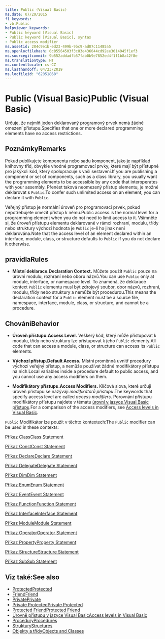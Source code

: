 ```yaml
---
title: Public (Visual Basic)
ms.date: 07/20/2015
f1_keywords:
- vb.Public
helpviewer_keywords:
- Public keyword [Visual Basic]
- Public keyword [Visual Basic], syntax
- Public access modifier
ms.assetid: 284c9e1b-ed23-499b-9bc9-ad87c11485a5
ms.openlocfilehash: 0c85564503f3c83e436044cd92ee3014945f1ef3
ms.sourcegitcommit: 9b552addadfb57fab0b9e7852ed4f1f1b8a42f8e
ms.translationtype: HT
ms.contentlocale: cs-CZ
ms.lasthandoff: 04/23/2019
ms.locfileid: "62051868"
---
```

# <a name="public-visual-basic"></a><span data-ttu-id="2270c-102">Public (Visual Basic)</span><span class="sxs-lookup"><span data-stu-id="2270c-102">Public (Visual Basic)</span></span>
<span data-ttu-id="2270c-103">Určuje, že nejmíň jeden deklarovaný programový prvek nemá žádné omezení přístupu.</span><span class="sxs-lookup"><span data-stu-id="2270c-103">Specifies that one or more declared programming elements have no access restrictions.</span></span>  
  
## <a name="remarks"></a><span data-ttu-id="2270c-104">Poznámky</span><span class="sxs-lookup"><span data-stu-id="2270c-104">Remarks</span></span>  
 <span data-ttu-id="2270c-105">Pokud publikujete komponenta nebo sadu komponent, jako je například knihovny tříd, obvykle vhodné programovací prvky, které mají být přístupné pro jakýkoli kód, který spolupracuje s vaší sestavení.</span><span class="sxs-lookup"><span data-stu-id="2270c-105">If you are publishing a component or set of components, such as a class library, you usually want the programming elements to be accessible by any code that interoperates with your assembly.</span></span> <span data-ttu-id="2270c-106">Přenést taková neomezený přístup elementu, je možné deklarovat s `Public`.</span><span class="sxs-lookup"><span data-stu-id="2270c-106">To confer such unlimited access on an element, you can declare it with `Public`.</span></span>  
  
 <span data-ttu-id="2270c-107">Veřejný přístup je normální úroveň pro programovací prvek, pokud nepotřebujete omezit přístup k němu.</span><span class="sxs-lookup"><span data-stu-id="2270c-107">Public access is the normal level for a programming element when you do not need to limit access to it.</span></span> <span data-ttu-id="2270c-108">Všimněte si, že úroveň přístupu elementu deklarované v rámci rozhraní, modulu, třídy nebo struktury výchozí hodnota je `Public` je-li ho jinak není deklarována.</span><span class="sxs-lookup"><span data-stu-id="2270c-108">Note that the access level of an element declared within an interface, module, class, or structure defaults to `Public` if you do not declare it otherwise.</span></span>  
  
## <a name="rules"></a><span data-ttu-id="2270c-109">pravidla</span><span class="sxs-lookup"><span data-stu-id="2270c-109">Rules</span></span>  
  
- <span data-ttu-id="2270c-110">**Místní deklarace.**</span><span class="sxs-lookup"><span data-stu-id="2270c-110">**Declaration Context.**</span></span> <span data-ttu-id="2270c-111">Můžete použít `Public` pouze na úrovni modulu, rozhraní nebo oboru názvů.</span><span class="sxs-lookup"><span data-stu-id="2270c-111">You can use `Public` only at module, interface, or namespace level.</span></span> <span data-ttu-id="2270c-112">To znamená, že deklarace kontext `Public` elementu musí být zdrojový soubor, obor názvů, rozhraní, modulu, třídy nebo struktury a nemůže být procedurou.</span><span class="sxs-lookup"><span data-stu-id="2270c-112">This means the declaration context for a `Public` element must be a source file, namespace, interface, module, class, or structure, and cannot be a procedure.</span></span>  
  
## <a name="behavior"></a><span data-ttu-id="2270c-113">Chování</span><span class="sxs-lookup"><span data-stu-id="2270c-113">Behavior</span></span>  
  
- <span data-ttu-id="2270c-114">**Úroveň přístupu.**</span><span class="sxs-lookup"><span data-stu-id="2270c-114">**Access Level.**</span></span> <span data-ttu-id="2270c-115">Veškerý kód, který může přistupovat k modulu, třídy nebo struktury lze přistupovat k jeho `Public` elementy.</span><span class="sxs-lookup"><span data-stu-id="2270c-115">All code that can access a module, class, or structure can access its `Public` elements.</span></span>  
  
- <span data-ttu-id="2270c-116">**Výchozí přístup.**</span><span class="sxs-lookup"><span data-stu-id="2270c-116">**Default Access.**</span></span> <span data-ttu-id="2270c-117">Místní proměnná uvnitř procedury výchozí veřejný přístup, a nemůže používat žádné modifikátory přístupu na nich.</span><span class="sxs-lookup"><span data-stu-id="2270c-117">Local variables inside a procedure default to public access, and you cannot use any access modifiers on them.</span></span>  
  
- <span data-ttu-id="2270c-118">**Modifikátory přístupu.**</span><span class="sxs-lookup"><span data-stu-id="2270c-118">**Access Modifiers.**</span></span> <span data-ttu-id="2270c-119">Klíčová slova, které určují úroveň přístupu se nazývají *modifikátorů přístupu*.</span><span class="sxs-lookup"><span data-stu-id="2270c-119">The keywords that specify access level are called *access modifiers*.</span></span> <span data-ttu-id="2270c-120">Porovnání přístupu modifikátory přístupu najdete v tématu [úrovní v jazyce Visual Basic přístupu](../../../visual-basic/programming-guide/language-features/declared-elements/access-levels.md).</span><span class="sxs-lookup"><span data-stu-id="2270c-120">For a comparison of the access modifiers, see [Access levels in Visual Basic](../../../visual-basic/programming-guide/language-features/declared-elements/access-levels.md).</span></span>  
  
 <span data-ttu-id="2270c-121">`Public` Modifikátor lze použít v těchto kontextech:</span><span class="sxs-lookup"><span data-stu-id="2270c-121">The `Public` modifier can be used in these contexts:</span></span>  
  
 [<span data-ttu-id="2270c-122">Příkaz Class</span><span class="sxs-lookup"><span data-stu-id="2270c-122">Class Statement</span></span>](../../../visual-basic/language-reference/statements/class-statement.md)  
  
 [<span data-ttu-id="2270c-123">Příkaz Const</span><span class="sxs-lookup"><span data-stu-id="2270c-123">Const Statement</span></span>](../../../visual-basic/language-reference/statements/const-statement.md)  
  
 [<span data-ttu-id="2270c-124">Příkaz Declare</span><span class="sxs-lookup"><span data-stu-id="2270c-124">Declare Statement</span></span>](../../../visual-basic/language-reference/statements/declare-statement.md)  
  
 [<span data-ttu-id="2270c-125">Příkaz Delegate</span><span class="sxs-lookup"><span data-stu-id="2270c-125">Delegate Statement</span></span>](../../../visual-basic/language-reference/statements/delegate-statement.md)  
  
 [<span data-ttu-id="2270c-126">Příkaz Dim</span><span class="sxs-lookup"><span data-stu-id="2270c-126">Dim Statement</span></span>](../../../visual-basic/language-reference/statements/dim-statement.md)  
  
 [<span data-ttu-id="2270c-127">Příkaz Enum</span><span class="sxs-lookup"><span data-stu-id="2270c-127">Enum Statement</span></span>](../../../visual-basic/language-reference/statements/enum-statement.md)  
  
 [<span data-ttu-id="2270c-128">Příkaz Event</span><span class="sxs-lookup"><span data-stu-id="2270c-128">Event Statement</span></span>](../../../visual-basic/language-reference/statements/event-statement.md)  
  
 [<span data-ttu-id="2270c-129">Příkaz Function</span><span class="sxs-lookup"><span data-stu-id="2270c-129">Function Statement</span></span>](../../../visual-basic/language-reference/statements/function-statement.md)  
  
 [<span data-ttu-id="2270c-130">Příkaz Interface</span><span class="sxs-lookup"><span data-stu-id="2270c-130">Interface Statement</span></span>](../../../visual-basic/language-reference/statements/interface-statement.md)  
  
 [<span data-ttu-id="2270c-131">Příkaz Module</span><span class="sxs-lookup"><span data-stu-id="2270c-131">Module Statement</span></span>](../../../visual-basic/language-reference/statements/module-statement.md)  
  
 [<span data-ttu-id="2270c-132">Příkaz Operator</span><span class="sxs-lookup"><span data-stu-id="2270c-132">Operator Statement</span></span>](../../../visual-basic/language-reference/statements/operator-statement.md)  
  
 [<span data-ttu-id="2270c-133">Příkaz Property</span><span class="sxs-lookup"><span data-stu-id="2270c-133">Property Statement</span></span>](../../../visual-basic/language-reference/statements/property-statement.md)  
  
 [<span data-ttu-id="2270c-134">Příkaz Structure</span><span class="sxs-lookup"><span data-stu-id="2270c-134">Structure Statement</span></span>](../../../visual-basic/language-reference/statements/structure-statement.md)  
  
 [<span data-ttu-id="2270c-135">Příkaz Sub</span><span class="sxs-lookup"><span data-stu-id="2270c-135">Sub Statement</span></span>](../../../visual-basic/language-reference/statements/sub-statement.md)  
  
## <a name="see-also"></a><span data-ttu-id="2270c-136">Viz také:</span><span class="sxs-lookup"><span data-stu-id="2270c-136">See also</span></span>

- [<span data-ttu-id="2270c-137">Protected</span><span class="sxs-lookup"><span data-stu-id="2270c-137">Protected</span></span>](../../../visual-basic/language-reference/modifiers/protected.md)
- [<span data-ttu-id="2270c-138">Friend</span><span class="sxs-lookup"><span data-stu-id="2270c-138">Friend</span></span>](../../../visual-basic/language-reference/modifiers/friend.md)
- [<span data-ttu-id="2270c-139">Private</span><span class="sxs-lookup"><span data-stu-id="2270c-139">Private</span></span>](../../../visual-basic/language-reference/modifiers/private.md)
- [<span data-ttu-id="2270c-140">Private Protected</span><span class="sxs-lookup"><span data-stu-id="2270c-140">Private Protected</span></span>](private-protected.md)
- [<span data-ttu-id="2270c-141">Protected Friend</span><span class="sxs-lookup"><span data-stu-id="2270c-141">Protected Friend</span></span>](protected-friend.md)
- [<span data-ttu-id="2270c-142">Úrovně přístupu v jazyce Visual Basic</span><span class="sxs-lookup"><span data-stu-id="2270c-142">Access levels in Visual Basic</span></span>](../../../visual-basic/programming-guide/language-features/declared-elements/access-levels.md)
- [<span data-ttu-id="2270c-143">Procedury</span><span class="sxs-lookup"><span data-stu-id="2270c-143">Procedures</span></span>](../../../visual-basic/programming-guide/language-features/procedures/index.md)
- [<span data-ttu-id="2270c-144">Struktury</span><span class="sxs-lookup"><span data-stu-id="2270c-144">Structures</span></span>](../../../visual-basic/programming-guide/language-features/data-types/structures.md)
- [<span data-ttu-id="2270c-145">Objekty a třídy</span><span class="sxs-lookup"><span data-stu-id="2270c-145">Objects and Classes</span></span>](../../../visual-basic/programming-guide/language-features/objects-and-classes/index.md)
